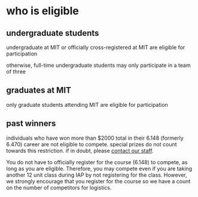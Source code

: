 # who is eligible

<div class="grid">
  <div>

## undergraduate students

undergraduate at MIT or officially cross-registered at MIT are eligible for participation

otherwise, full-time undergraduate students may only participate in a team of three

  </div>
  <div>

## graduates at MIT

only graduate students attending MIT are eligible for participation

  </div>
  <div>

## past winners

individuals who have won more than $2000 total in their 6.148 (formerly 6.470) career are not eligible to compete. special prizes do not count towards this restriction. if in doubt, please [contact our staff](mailto:web.lab@mit.edu).

  </div>
</div>

You do not have to officially register for the course (6.148) to compete, as long as you are eligible. Therefore, you may compete even if you are taking another 12 unit class during IAP by not registering for the class. However, we strongly encourage that you register for the course so we have a count on the number of competitors for logistics.
